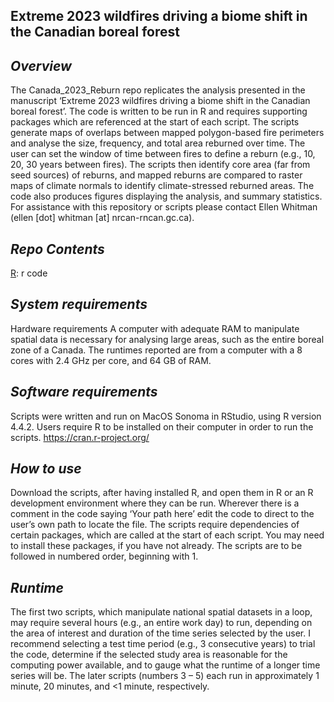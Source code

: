 ## **Extreme 2023 wildfires driving a biome shift in the Canadian boreal forest**


## *Overview*
The Canada_2023_Reburn repo replicates the analysis presented in the manuscript ‘Extreme 2023 wildfires driving a biome shift in the Canadian boreal forest’. The code is written to be run in R and requires supporting packages which are referenced at the start of each script.
The scripts generate maps of overlaps between mapped polygon-based fire perimeters and analyse the size, frequency, and total area reburned over time. The user can set the window of time between fires to define a reburn (e.g., 10, 20, 30 years between fires). The scripts then identify core area (far from seed sources) of reburns, and mapped reburns are compared to raster maps of climate normals to identify climate-stressed reburned areas. The code also produces figures displaying the analysis, and summary statistics. For assistance with this repository or scripts please contact Ellen Whitman (ellen [dot] whitman [at] nrcan-rncan.gc.ca).

## *Repo Contents*
[R](https://github.com/EllWhitman/Canada_2023_Reburn/tree/main/R): r code

## *System requirements*
Hardware requirements
A computer with adequate RAM to manipulate spatial data is necessary for analysing large areas, such as the entire boreal zone of a Canada. The runtimes reported are from a computer with a 8 cores with 2.4 GHz per core, and 64 GB of RAM. 

## *Software requirements*
Scripts were written and run on MacOS Sonoma in RStudio, using R version 4.4.2. Users require R to be installed on their computer in order to run the scripts. https://cran.r-project.org/  

## *How to use*
Download the scripts, after having installed R, and open them in R or an R development environment where they can be run. Wherever there is a comment in the code saying ‘Your path here’ edit the code to direct to the user’s own path to locate the file. The scripts require dependencies of certain packages, which are called at the start of each script. You may need to install these packages, if you have not already. The scripts are to be followed in numbered order, beginning with 1.

## *Runtime*
The first two scripts, which manipulate national spatial datasets in a loop, may require several hours (e.g., an entire work day) to run, depending on the area of interest and duration of the time series selected by the user. I recommend selecting a test time period (e.g., 3 consecutive years) to trial the code, determine if the selected study area is reasonable for the computing power available, and to gauge what the runtime of a longer time series will be. The later scripts (numbers 3 – 5) each run in approximately 1 minute, 20 minutes, and <1 minute, respectively.
